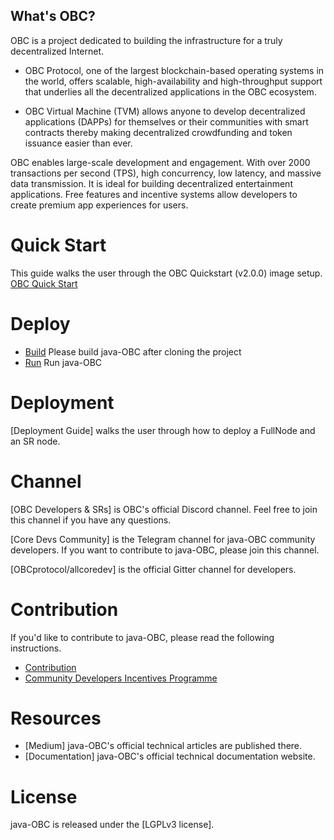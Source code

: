 ## What's OBC?

OBC is a project dedicated to building the infrastructure for a truly decentralized Internet.

* OBC Protocol, one of the largest blockchain-based operating systems in the world, offers scalable, high-availability and high-throughput support that underlies all the decentralized applications in the OBC ecosystem.

* OBC Virtual Machine (TVM) allows anyone to develop decentralized applications (DAPPs) for themselves or their communities with smart contracts thereby making decentralized crowdfunding and token issuance easier than ever.

OBC enables large-scale development and engagement. With over 2000 transactions per second (TPS), high concurrency, low latency, and massive data transmission. It is ideal for building decentralized entertainment applications. Free features and incentive systems allow developers to create premium app experiences for users.

# Quick Start
This guide walks the user through the OBC Quickstart (v2.0.0) image setup.
[OBC Quick Start](./quickstart.md)

# Deploy
* [Build](./build.md) Please build java-OBC after cloning the project
* [Run](./run.md) Run java-OBC

# Deployment
[Deployment Guide]
 walks the user through how to deploy a FullNode and an SR node.

# Channel
[OBC Developers & SRs] is OBC's official Discord channel. Feel free to join this channel if you have any questions.

[Core Devs Community] is the Telegram channel for java-OBC community developers. If you want to contribute to java-OBC, please join this channel.

[OBCprotocol/allcoredev] is the official Gitter channel for developers.

# Contribution
If you'd like to contribute to java-OBC, please read the following instructions.

- [Contribution](./CONTRIBUTING.md)
- [Community Developers Incentives Programme](./CONTRIBUTING.md#community-developers-incentives-programme)

# Resources
* [Medium] java-OBC's official technical articles are published there.
* [Documentation] java-OBC's official technical documentation website.


# License
java-OBC is released under the [LGPLv3 license].